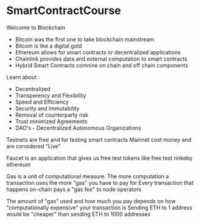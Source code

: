 # SmartContractCourse

Welcome to Blockchain


- Bitcoin was the first one to take blockchain mainstream
- Bitcoin is like a digital gold
- Ethereum allows for smart contracts or decentralized applications
- Chainlink provides data and external computation to smart contracts
- Hybrid Smart Contracts comnine on chain and off chain components

Learn about : 

- Decentralized
- Transperency and Flexibility
- Speed and Efficiency
- Security and Immutability
- Removal of counterparty risk
- Trust minimized Agreements
- DAO's - Decentralized Autonomous Organizations



Testnets are free and for testing smart contracts
Mainnet cost money and are considered "Live"

Faucet is an application that gives us free test tokens like free test rinkeby ethereum


Gas is a unit of computational measure. The more computation a transaction uses the more "gas" you have to pay for 
Every transaction that happens on-chain pays a "gas fee" to node operators

The amount of "gas" used and how much you pay depends on how "computationally expensive" your transaction is 
Sending ETH to 1 address would be "cheaper" than sending ETH to 1000 addresses